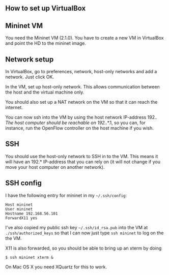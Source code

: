 How to set up VirtualBox
------------------------

Mininet VM
----------
You need the Mininet VM (2.1.0). You have to create a new VM in VirtualBox
and point the HD to the mininet image.

Network setup
-------------
In VirtualBox, go to preferences, network, host-only networks and add a
network. Just click OK.

In the VM, set up host-only network. This allows communication between the
host and the virtual machine only.

You should also set up a NAT network on the VM so that it can reach the
internet.

You can now ssh into the VM by using the host network IP-address 192.*.  The
host computer should be reachable on 192.*.*.1, so you can, for instance,
run the OpenFlow controller on the host machine if you wish.

SSH
---
You should use the host-only network to SSH in to the VM.
This means it will have an 192.* IP-address that you can rely on (it will
not change if you move your host computer on another network).

SSH config
----------

I have the following entry for mininet in my `~/.ssh/config`:


    Host mininet
    User mininet
    Hostname 192.168.56.101
    ForwardX11 yes

I've also copied my public ssh key `~/.ssh/id_rsa.pub` into the VM at
`./ssh/authorized_keys` so that I can now just type `ssh mininet` to log on the
the VM.

X11 is also forwarded, so you should be able to bring up an xterm by doing

    $ ssh mininet xterm &

On Mac OS X you need XQuartz for this to work.
